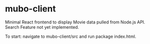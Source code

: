 # mubo-client

Minimal React frontend to display Movie data pulled from Node.js API.
Search Feature not yet implemented.

To start:
navigate to mubo-client/src and run package index.html.
